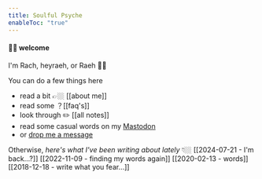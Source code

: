 ```yaml
---
title: Soulful Psyche
enableToc: "true"
---
```

#### 👋🏼 welcome

I'm Rach, heyraeh, or Raeh 🤙🏼

You can do a few things here 
- read a bit 👉🏼 [[about me]]
- read some ？[[faq's]]
- look through ✏️ [[all notes]]
- read some casual words on my [Mastodon](https://mstdn.games/@craftykraken)
- or [drop me a message](tab:https://letterbird.co/heyraeh)

Otherwise, *here's what I've been writing about lately* 👇🏼
[[2024-07-21 - I'm back...?]]
[[2022-11-09 - finding my words again]]
[[2020-02-13 - words]]
[[2018-12-18 - write what you fear...]]




